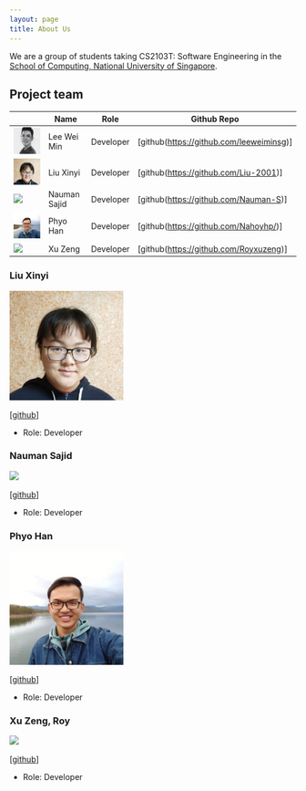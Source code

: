 ```yaml
---
layout: page
title: About Us
---
```


We are a group of students taking CS2103T: Software Engineering in the [School of Computing, National University of Singapore](http://www.comp.nus.edu.sg).


## Project team

|  | Name | Role | Github Repo |
|---|---|---|---|
|<img src="images/about-us-image/wei_min.jpg" width="200px">|Lee Wei Min| Developer | [github(https://github.com/leeweiminsg)] | 
|<img src="images/about-us-image/xinyi.jpg" width="200px">|Liu Xinyi| Developer | [github(https://github.com/Liu-2001)] | 
|<img src="https://upload.wikimedia.org/wikipedia/en/b/b1/Portrait_placeholder.png" width="200px">|Nauman Sajid| Developer | [github(https://github.com/Nauman-S)] | 
|<img src="images/about-us-images/phyo_han.jpg" width="200px">|Phyo Han| Developer | [github(https://github.com/Nahoyhp/)] | 
|<img src="https://upload.wikimedia.org/wikipedia/en/b/b1/Portrait_placeholder.png" width="200px">|Xu Zeng| Developer | [github(https://github.com/Royxuzeng)] | 


### Liu Xinyi

<img src="images/about-us-image/xinyi.jpg" width="200px">

[[github](https://github.com/Liu-2001)]

* Role: Developer

### Nauman Sajid

<img src="https://upload.wikimedia.org/wikipedia/en/b/b1/Portrait_placeholder.png" width="200px">

[[github](https://github.com/Nauman-S)]

* Role: Developer

### Phyo Han

<img src="images/about-us-images/phyo_han.jpg" width="200px">

[[github](https://github.com/Nahoyhp/)]

* Role: Developer

### Xu Zeng, Roy

<img src="https://upload.wikimedia.org/wikipedia/en/b/b1/Portrait_placeholder.png" width="200px">

[[github](https://github.com/Royxuzeng)]

* Role: Developer
